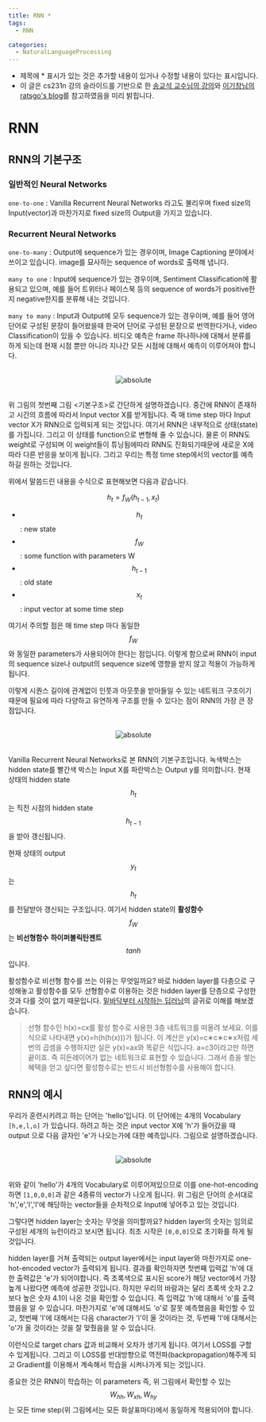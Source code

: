 ```yaml
---
title: RNN *
tags:
  - RNN

categories:
  - NaturalLanguageProcessing
---
```


- 제목에 * 표시가 있는 것은 추가할 내용이 있거나 수정할 내용이 있다는 표시입니다.
- 이 글은 cs231n 강의 슬라이드를 기반으로 한 <a href="https://www.youtube.com/watch?v=2ngo9-YCxzY&list=PL1Kb3QTCLIVtyOuMgyVgT-OeW0PYXl3j5&index=9">송교석 교수님의 강의</a>와 <a href="https://ratsgo.github.io/">이기창님의 ratsgo's blog</a>를 참고하였음을 미리 밝힙니다.


# RNN

## RNN의 기본구조


### 일반적인 Neural Networks

`one-to-one` : Vanilla Recurrent Neural Networks 라고도 불리우며 fixed size의 Input(vector)과 마찬가지로 fixed size의 Output을 가지고 있습니다.

### Recurrent Neural Networks

`one-to-many` : Output에 sequence가 있는 경우이며, Image Captioning 분야에서 쓰이고 있습니다. image를 묘사하는 sequence of words로 출력해 냅니다.

`many to one` : Input에 sequence가 있는 경우이며, Sentiment Classification에 활용되고 있으며, 예를 들어 트위터나 페이스북 등의 sequence of words가 positive한지 negative한지를 분류해 내는 것입니다.

`many to many` : Input과 Output에 모두 sequence가 있는 경우이며, 예를 들어 영어단어로 구성된 문장이 들어왔을때 한국어 단어로 구성된 문장으로 번역한다거나, video Classification이 있을 수 있습니다. 비디오 예측은 frame 하나하나에 대해서 분류를 하게 되는데 현재 시점 뿐만 아니라 지나간 모든 시점에 대해서 예측이 이루어져야 합니다.

<br/>
<center><img data-action="zoom" src='{{ "/assets/img/rnn_01.png" | relative_url }}' alt='absolute'></center>
<br/>

위 그림의 첫번째 그림 <기본구조>로 간단하게 설명하겠습니다. 중간에 RNN이 존재하고 시간의 흐름에 따라서 Input vector X를 받게됩니다. 즉 매 time step 마다 Input vector X가 RNN으로 입력되게 되는 것입니다. 여기서 RNN은 내부적으로 상태(state)를 가집니다. 그리고 이 상태를 function으로 변형해 줄 수 있습니다. 물론 이 RNN도 weight로 구성되며 이 weight들이 튜닝됨에따라 RNN도 진화되기때문에 새로운 X에 따라 다른 반응을 보이게 됩니다. 그리고 우리는 특정 time step에서의 vector를 예측하길 원하는 것입니다.

위에서 말씀드린 내용을 수식으로 표현해보면 다음과 같습니다.

$$h_t = f_W(h_{t-1},x_t)$$

- $$h_t$$ : new state
- $$f_W$$ : some function with parameters W
- $$h_{t-1}$$ : old state
- $$x_t$$ : input vector at some time step

여기서 주의할 점은 매 time step 마다 동일한 $$f_W$$와 동일한 parameters가 사용되어야 한다는 점입니다. 이렇게 함으로써 RNN이 input의 sequence size나 output의 sequence size에 영향을 받지 않고 적용이 가능하게 됩니다.

이렇게 시퀀스 길이에 관계없이 인풋과 아웃풋을 받아들일 수 있는 네트워크 구조이기 때문에 필요에 따라 다양하고 유연하게 구조를 만들 수 있다는 점이 RNN의 가장 큰 장점입니다.

<br/>
<center><img data-action="zoom" src='{{ "/assets/img/rnn_02.png" | relative_url }}' alt='absolute'></center>
<br/>  

Vanilla Recurrent Neural Networks로 본 RNN의 기본구조입니다. 녹색박스는 hidden state를 빨간색 박스는 Input X를 파란박스는 Output y를 의미합니다. 현재 상태의 hidden state $$h_t$$는 직전 시점의 hidden state $$h_{t-1}$$을 받아 갱신됩니다.

현재 상태의 output $$y_t$$는 $$h_t$$를 전달받아 갱신되는 구조입니다. 여기서 hidden state의 **활성함수** $$f_W$$는 **비선형함수** **하이퍼볼릭탄젠트** $$tanh$$입니다.

활성함수로 비선형 함수를 쓰는 이유는 무엇일까요? 바로 hidden layer를 다층으로 구성해놓고 활성함수를 모두 선형함수로 이용하는 것은 hidden layer를 단층으로 구성한 것과 다를 것이 없기 때문입니다. <a href="http://www.hanbit.co.kr/store/books/look.php?p_code=B8475831198">밑바닥부터 시작하는 딥러닝</a>의 글귀로 이해를 해보겠습니다.

> 선형 함수인 h(x)=cx를 활성 함수로 사용한 3층 네트워크를 떠올려 보세요. 이를 식으로 나타내면 y(x)=h(h(h(x)))가 됩니다. 이 계산은 y(x)=c∗c∗c∗x처럼 세번의 곱셈을 수행하지만 실은 y(x)=ax와 똑같은 식입니다. a=c3이라고만 하면 끝이죠. 즉 히든레이어가 없는 네트워크로 표현할 수 있습니다. 그래서 층을 쌓는 혜택을 얻고 싶다면 활성함수로는 반드시 비선형함수를 사용해야 합니다.

## RNN의 예시

우리가 훈련시키려고 하는 단어는 'hello'입니다. 이 단어에는 4개의 Vocabulary `[h,e,l,o]` 가 있습니다. 하려고 하는 것은 input vector X에 'h'가 들어갔을 때 output 으로 다음 글자인 'e'가 나오는가에 대한 예측입니다. 그림으로 설명하겠습니다.

<br/>
<center><img data-action="zoom" src='{{ "/assets/img/rnn_03.png" | relative_url }}' alt='absolute'></center>
<br/>

위와 같이 'hello'가 4개의 Vocabulary로 이루어져있으므로 이를 one-hot-encoding 하면 `[1,0,0,0]`과 같은 4종류의 vector가 나오게 됩니다. 위 그림은 단어의 순서대로 'h','e','l','l'에 해당하는 vector들을 순차적으로 Input에 넣어주고 있는 것입니다.

그렇다면 hidden layer는 숫자는 무엇을 의미할까요? hidden layer의 숫자는 임의로 구성된 세개의 뉴런이라고 보시면 됩니다. 최초 시작은 `[0,0,0]`으로 초기화를 하게 될 것입니다.

hidden layer를 거쳐 출력되는 output layer에서는 input layer와 마찬가지로 one-hot-encoded vector가 출력되게 됩니다. 결과를 확인하자면 첫번째 입력값 'h'에 대한 출력값은 'e'가 되어야합니다. 즉 초록색으로 표시된 score가 해당 vector에서 가장 높게 나왔다면 예측에 성공한 것입니다. 하지만 우리의 바람과는 달리 초록색 숫자 2.2보다 높은 숫자 4.1이 나온 것을 확인할 수 있습니다. 즉 입력값 'h'에 대해서 'o'를 출력했음을 알 수 있습니다. 마찬가지로 'e'에 대해서도 'o'로 잘못 예측했음을 확인할 수 있고, 첫번째 'l'에 대해서는 다음 character가 'l'이 올 것이라는 것, 두번째 'l'에 대해서는 'o'가 올 것이라는 것을 잘 맞췄음을 알 수 있습니다.

이런식으로 target chars 값과 비교해서 오차가 생기게 됩니다. 여기서 LOSS를 구할 수 있게됩니다. 그리고 이 LOSS를 반대방향으로 역전파(backpropagation)해주게 되고 Gradient를 이용해서 계속해서 학습을 시켜나가게 되는 것입니다.

중요한 것은 RNN이 학습하는 이 parameters 즉, 위 그림에서 확인할 수 있는 $$W_{hh}, W_{xh}, W_{hy}$$는 모든 time step(위 그림에서는 모든 화살표마다)에서 동일하게 적용되어야 합니다.

